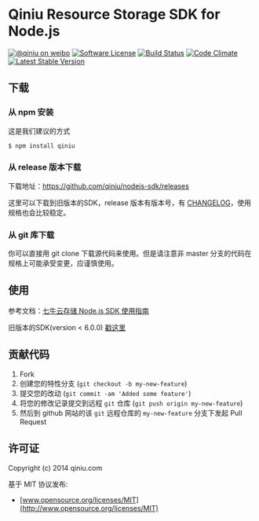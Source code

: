 # Qiniu Resource Storage SDK for Node.js

[![@qiniu on weibo](http://img.shields.io/badge/weibo-%40qiniutek-blue.svg)](http://weibo.com/qiniutek)
[![Software License](https://img.shields.io/badge/license-MIT-brightgreen.svg)](LICENSE.md)
[![Build Status](https://travis-ci.org/qiniu/nodejs-sdk.png?branch=master)](https://travis-ci.org/qiniu/nodejs-sdk)
[![Code Climate](https://codeclimate.com/github/qiniu/nodejs-sdk.png)](https://codeclimate.com/github/qiniu/nodejs-sdk)
[![Latest Stable Version](https://img.shields.io/npm/v/qiniu.svg)](https://www.npmjs.com/package/qiniu)

## 下载

### 从 npm 安装

这是我们建议的方式

```bash
$ npm install qiniu
```

### 从 release 版本下载

下载地址：https://github.com/qiniu/nodejs-sdk/releases

这里可以下载到旧版本的SDK，release 版本有版本号，有 [CHANGELOG](https://github.com/qiniu/nodejs-sdk/blob/develop/CHANGELOG.md)，使用规格也会比较稳定。

### 从 git 库下载

你可以直接用 git clone 下载源代码来使用。但是请注意非 master 分支的代码在规格上可能承受变更，应谨慎使用。

## 使用

参考文档：[七牛云存储 Node.js SDK 使用指南](http://developer.qiniu.com/docs/v6/sdk/nodejs-sdk.html)

旧版本的SDK(version < 6.0.0) [戳这里](http://docs.qiniutek.com/v3/sdk/nodejs/)

## 贡献代码

1. Fork
2. 创建您的特性分支 (`git checkout -b my-new-feature`)
3. 提交您的改动 (`git commit -am 'Added some feature'`)
4. 将您的修改记录提交到远程 `git` 仓库 (`git push origin my-new-feature`)
5. 然后到 github 网站的该 `git` 远程仓库的 `my-new-feature` 分支下发起 Pull Request

## 许可证

Copyright (c) 2014 qiniu.com

基于 MIT 协议发布:

* [www.opensource.org/licenses/MIT](http://www.opensource.org/licenses/MIT)

